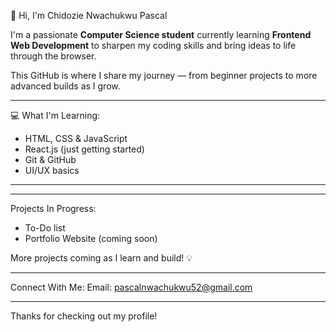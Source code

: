 👋 Hi, I'm Chidozie Nwachukwu Pascal

I'm a passionate **Computer Science student** currently learning **Frontend Web Development** to sharpen my coding skills and bring ideas to life through the browser.

This GitHub is where I share my journey — from beginner projects to more advanced builds as I grow.

---

💻 What I'm Learning:
- HTML, CSS & JavaScript
- React.js (just getting started)
- Git & GitHub
- UI/UX basics

---


---
Projects In Progress:
- To-Do list
- Portfolio Website (coming soon)

More projects coming as I learn and build! 💡

---
 Connect With Me:
 Email: pascalnwachukwu52@gmail.com

---

Thanks for checking out my profile!
